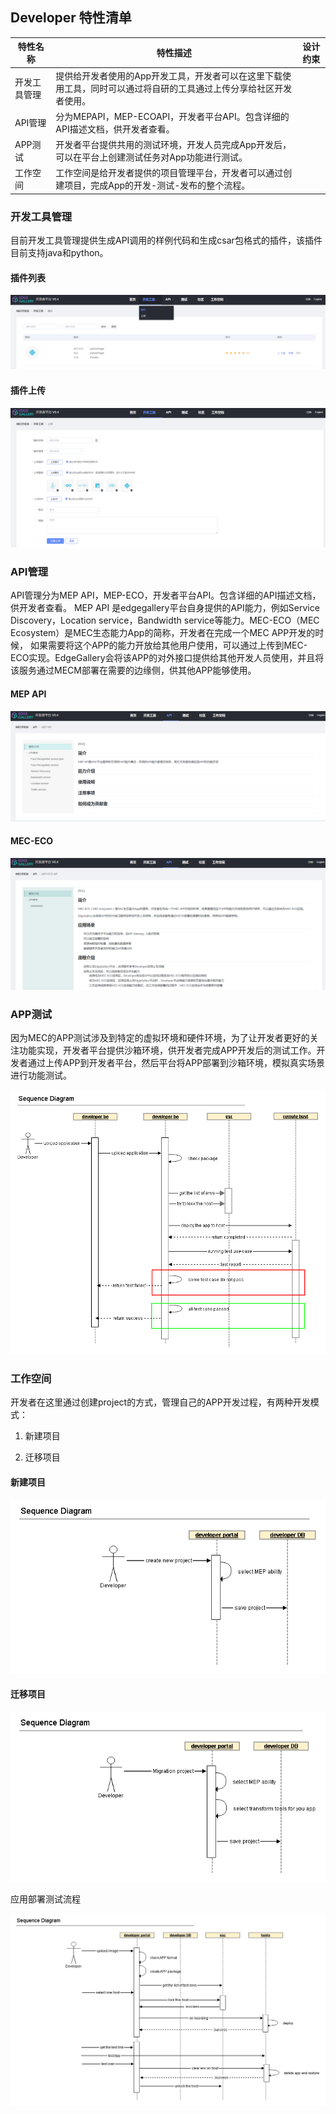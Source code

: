 Developer 特性清单
----

|**特性名称**|**特性描述**|**设计约束**|
|---|---|---|
|开发工具管理|提供给开发者使用的App开发工具，开发者可以在这里下载使用工具，同时可以通过将自研的工具通过上传分享给社区开发者使用。||
|API管理|分为MEPAPI，MEP-ECOAPI，开发者平台API。包含详细的API描述文档，供开发者查看。||
|APP测试|开发者平台提供共用的测试环境，开发人员完成App开发后，可以在平台上创建测试任务对App功能进行测试。||
|工作空间|工作空间是给开发者提供的项目管理平台，开发者可以通过创建项目，完成App的开发-测试-发布的整个流程。||


### 开发工具管理
目前开发工具管理提供生成API调用的样例代码和生成csar包格式的插件，该插件目前支持java和python。

#### 插件列表

![](/uploads/images/2020/0915/102647_b152d7a0_7625288.png "屏幕截图.png")

#### 插件上传

![](/uploads/images/2020/0915/102728_cf6461eb_7625288.png "屏幕截图.png")


### API管理
API管理分为MEP API，MEP-ECO，开发者平台API。包含详细的API描述文档，供开发者查看。
MEP API 是edgegallery平台自身提供的API能力，例如Service Discovery，Location service，Bandwidth service等能力。MEC-ECO（MEC Ecosystem）是MEC生态能力App的简称，开发者在完成一个MEC APP开发的时候，
如果需要将这个APP的能力开放给其他用户使用，可以通过上传到MEC-ECO实现。EdgeGallery会将该APP的对外接口提供给其他开发人员使用，并且将该服务通过MECM部署在需要的边缘侧，供其他APP能够使用。

#### MEP API
![](/uploads/images/2020/0915/104859_37db27fd_7625288.png "屏幕截图.png")

#### MEC-ECO

![](/uploads/images/2020/0915/104956_583ee8c1_7625288.png "屏幕截图.png")

### APP测试

因为MEC的APP测试涉及到特定的虚拟环境和硬件环境，为了让开发者更好的关注功能实现，开发者平台提供沙箱环境，供开发者完成APP开发后的测试工作。开发者通过上传APP到开发者平台，然后平台将APP部署到沙箱环境，模拟真实场景进行功能测试。

![](/uploads/images/2020/0709/151550_b85ad7aa_5504908.png "Upload and Test APP.png")

### 工作空间

开发者在这里通过创建project的方式，管理自己的APP开发过程，有两种开发模式：

1.  新建项目
    
2.  迁移项目
        

#### 新建项目

![](/uploads/images/2020/0709/151620_bba2e06c_5504908.png "create new project.png")

#### 迁移项目

![](/uploads/images/2020/0709/151705_5f70f0aa_5504908.png "Migration project.png")

应用部署测试流程

![](/uploads/images/2020/0709/151718_06af66ac_5504908.png "E2E Create Project Copy.png")